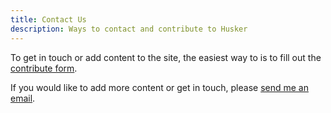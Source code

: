 ```yaml
---
title: Contact Us
description: Ways to contact and contribute to Husker
---
```


To get in touch or add content to the site, the easiest way to is to fill out the [contribute form](/contribute).

If you would like to add more content or get in touch, please [send me an email]( mailto:kabra.pa@northeastern.edu?subject=Husker).